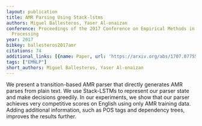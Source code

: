 ```yaml
---
layout: publication
title: AMR Parsing Using Stack-lstms
authors: Miguel Ballesteros, Yaser Al-onaizan
conference: Proceedings of the 2017 Conference on Empirical Methods in Natural Language
  Processing
year: 2017
bibkey: ballesteros2017amr
citations: 74
additional_links: [{name: Paper, url: 'https://arxiv.org/abs/1707.07755'}]
tags: ["EMNLP"]
short_authors: Miguel Ballesteros, Yaser Al-onaizan
---
```

We present a transition-based AMR parser that directly generates AMR parses
from plain text. We use Stack-LSTMs to represent our parser state and make
decisions greedily. In our experiments, we show that our parser achieves very
competitive scores on English using only AMR training data. Adding additional
information, such as POS tags and dependency trees, improves the results
further.